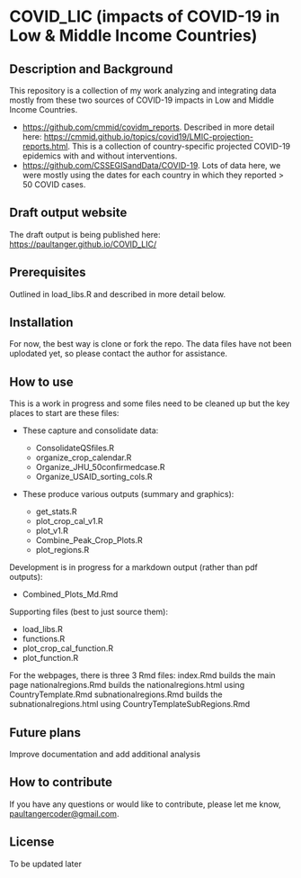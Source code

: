 # COVID_LIC (impacts of COVID-19 in Low & Middle Income Countries)

## Description and Background
This repository is a collection of my work analyzing and integrating data mostly from these two sources of COVID-19 impacts in Low and Middle Income Countries.
* https://github.com/cmmid/covidm_reports.  Described in more detail here: https://cmmid.github.io/topics/covid19/LMIC-projection-reports.html.  This is a collection of country-specific projected COVID-19 epidemics with and without interventions.
* https://github.com/CSSEGISandData/COVID-19.  Lots of data here, we were mostly using the dates for each country in which they reported > 50 COVID cases.

## Draft output website
The draft output is being published here: https://paultanger.github.io/COVID_LIC/

## Prerequisites
Outlined in load_libs.R and described in more detail below.

## Installation
For now, the best way is clone or fork the repo.  The data files have not been uplodated yet, so please contact the author for assistance.

## How to use
This is a work in progress and some files need to be cleaned up but the key places to start are these files:

* These capture and consolidate data:
  * ConsolidateQSfiles.R
  * organize_crop_calendar.R
  * Organize_JHU_50confirmedcase.R
  * Organize_USAID_sorting_cols.R

* These produce various outputs (summary and graphics):
  * get_stats.R
  * plot_crop_cal_v1.R
  * plot_v1.R
  * Combine_Peak_Crop_Plots.R
  * plot_regions.R

Development is in progress for a markdown output (rather than pdf outputs):
  * Combined_Plots_Md.Rmd

Supporting files (best to just source them):
* load_libs.R
* functions.R
* plot_crop_cal_function.R
* plot_function.R

For the webpages, there is three 3 Rmd files:
index.Rmd builds the main page
nationalregions.Rmd builds the nationalregions.html using CountryTemplate.Rmd
subnationalregions.Rmd builds the subnationalregions.html using CountryTemplateSubRegions.Rmd


## Future plans
Improve documentation and add additional analysis

## How to contribute
If you have any questions or would like to contribute, please let me know, <paultangercoder@gmail.com>.

## License
To be updated later
